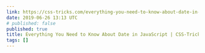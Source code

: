 ```yaml
---
link: https://css-tricks.com/everything-you-need-to-know-about-date-in-javascript/
date: 2019-06-26 13:13 UTC
# published: false
published: true
title: Everything You Need to Know About Date in JavaScript | CSS-Tricks
tags: []
---
```



